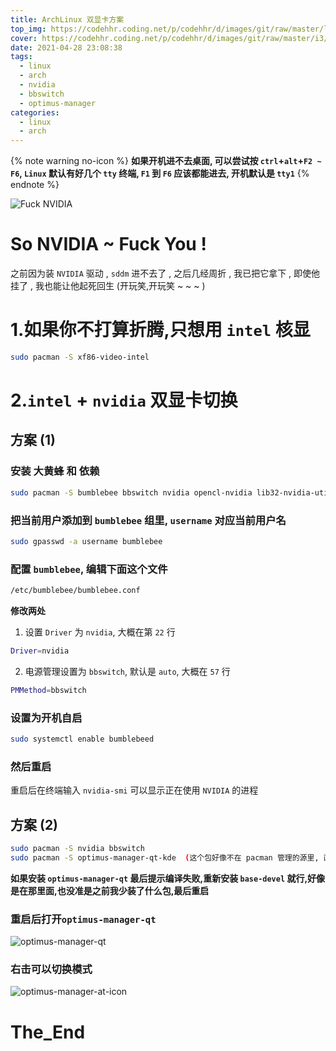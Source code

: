 ```yaml
---
title: ArchLinux 双显卡方案
top_img: https://codehhr.coding.net/p/codehhr/d/images/git/raw/master/linux/linux.jpg
cover: https://codehhr.coding.net/p/codehhr/d/images/git/raw/master/i3/archscreenshotcmin.png
date: 2021-04-28 23:08:38
tags:
  - linux
  - arch
  - nvidia
  - bbswitch
  - optimus-manager
categories:
  - linux
  - arch
---
```


{% note warning no-icon %}
**如果开机进不去桌面, 可以尝试按 `ctrl`+`alt`+`F2 ~ F6`, `Linux` 默认有好几个 `tty` 终端, `F1` 到 `F6` 应该都能进去, 开机默认是 `tty1`**
{% endnote %}

![Fuck NVIDIA](https://codehhr.coding.net/p/codehhr/d/images/git/raw/master/nvidia/fuck-nvidia.jpeg)

# So NVIDIA ~ Fuck You !

之前因为装 `NVIDIA` 驱动 , `sddm` 进不去了 , 之后几经周折 , 我已把它拿下 , 即使他挂了 , 我也能让他起死回生 (开玩笑,开玩笑 ~ ~ ~ )

# 1.如果你不打算折腾,只想用 `intel` 核显

```sh
sudo pacman -S xf86-video-intel
```

# 2.`intel` + `nvidia` 双显卡切换

## 方案 (1)

### 安装 大黄蜂 和 依赖

```sh
sudo pacman -S bumblebee bbswitch nvidia opencl-nvidia lib32-nvidia-utils lib32-opencl-nvidia mesa lib32-mesa-libgl xf86-video-intel
```

### 把当前用户添加到 `bumblebee` 组里, `username` 对应当前用户名

```sh
sudo gpasswd -a username bumblebee
```

### 配置 `bumblebee`, 编辑下面这个文件

```sh
/etc/bumblebee/bumblebee.conf
```

**修改两处**

1. 设置 `Driver` 为 `nvidia`, 大概在第 `22` 行

```sh
Driver=nvidia
```

2. 电源管理设置为 `bbswitch`, 默认是 `auto`, 大概在 `57` 行

```sh
PMMethod=bbswitch
```

### 设置为开机自启

```sh
sudo systemctl enable bumblebeed
```

### 然后重启

重启后在终端输入 `nvidia-smi` 可以显示正在使用 `NVIDIA` 的进程

## 方案 (2)

```sh
sudo pacman -S nvidia bbswitch
sudo pacman -S optimus-manager-qt-kde  (这个包好像不在 pacman 管理的源里, 直接用 'AUR', 我直接 'yay -S optimus-manager-qt')
```

**如果安装 `optimus-manager-qt` 最后提示编译失败,重新安装 `base-devel` 就行,好像是在那里面,也没准是之前我少装了什么包,最后重启**

### 重启后打开`optimus-manager-qt`

![optimus-manager-qt](https://codehhr.coding.net/p/codehhr/d/images/git/raw/master/nvidia/optimus-manager-qt.png)

### 右击可以切换模式

![optimus-manager-at-icon](https://codehhr.coding.net/p/codehhr/d/images/git/raw/master/nvidia/optimus-manager-qt-icon.png)

# The_End
